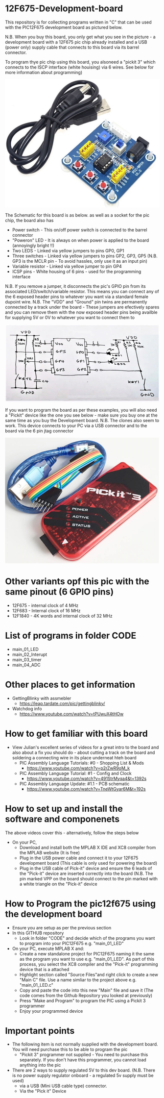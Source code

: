# 12F675-Development-board

This repository is for collecting programs written in "C" that can be used with the PIC12F675 development board as pictured below.

N.B. When you buy this board, you only get what you see in the picture - a development board with a 12F675 pic chip already installed and a USB (power only) supply cable that connects to this board via its barrel connector. 

To program thye pic chip using this board, you alsoneed a "pickit 3" which connects to the ISCP interface (white houising) via 6 wires. See below for more information about programming) 

<img src="images/12f675 board.jpg" alt="Dev board"/>


The Schematic for this board is as below. as well as a socket for the pic chip, the board also has
 - Power switch      - This on/off power switch is connected to the barrel connector 
 - "Poweron" LED     - It is always on when power is applied to the board (annoyingly bright !!)
 - Two LEDS          - Linked via yellow jumpers to pins GP0, GP1
 - Three switches    - Linked via yellow jumpers to pins GP2, GP3, GP5 (N.B. GP3 is the MCLR pin - To avoid hassles, only use it as an input pin)
 - Variable resistor - Linked via yellow jumper  to pin  GP4  
 - ICSP pins         - White housing of 6 pins - used for the programming interface

N.B. If you remove a jumper, it disconnects the pic's GPIO pin from its associated LED/switch/variable resistor. This means you can connect any of the 6 exposed header pins to whatever you want via a standard female dupoint wire. 
N.B. The "VDD" and "Ground" pin twins are permanently connected by a track under the board - These jumpers are efectively spares and you can remove them with the now exposed header pins being availble for supplying 5V or 0V to whatever you want to connect them to

<img src="images/12f675 schematic.jpg" alt="Schematic"/>


If you want to program the board as per these examples, you will also need a "Pickit" device like the one you see below - make sure you buy one at the same time as you buy the Development board. N.B. The clones also seem to work. This device connects to your PC via a USB connector and to the board via the 6 pin jtag connector

<img src="images/pickit3.jpg" alt="Pickit 3"/>

# Other variants opf this pic with the same pinout (6 GPIO pins)
- 12F675  - internal clock of  4 MHz
- 12F683  - Internal clock of 16 MHz
- 12F1840 - 4K words and internal clock of 32 MHz


# List of programs in folder CODE
 - main_01_LED  
 - main_02_Interupt 	 
 - main_03_timer 	 	 
 - main_04_ADC 

# Other places to get information
 - GettingBlinky with assmebler
   - https://leap.tardate.com/pic/gettingblinky/
 - Watchdog info   
   - https://www.youtube.com/watch?v=tPUwuX4tHOw 


# How to get familiar with this board
- View Julian's excellent series of videos for a great intro to the board and also about a fix you should do - about cutting a track on the board and soldering a connecting wire in its place underneat hteh board
  - PIC Assembly Language Tutorials: #0 - Shopping List & Mods
    - https://www.youtube.com/watch?v=p2rZwR9oM_k
  - PIC Assembly Language Tutorial: #1 - Config and Clock
    - https://www.youtube.com/watch?v=491StrMyqa4&t=1392s
  - PIC Assembly Language Update: #1.1 - PCB schematic
    - https://www.youtube.com/watch?v=TneWtGyar6M&t=192s

# How to set up and install the software and componenets
The above videos cover this - alternatively, follow the steps below
- On your PC, 
  - Download and install both the MPLAB X IDE and XC8 compiler from the MPLAB website (It is free) 
  - Plug in the USB power cable and connect it to your 12F675 development board (This cable is only used for powering the board) 
  - Plug in the USB cable of Pick-it" device and ensure the 6 leads of the "Pick-it" device are inserted correctly into the board (N.B. The pin marked VPP on the board should connect to the pin marked with a white triangle on the "Pick-it" device  

# How to Program the pic12f675 using the development board
- Ensure you are setup as per the previous section
- In this GITHUB repository
  - Look in folder "CODE" and decide which of the programs you want to program into your PIC12F675 e.g. "main_01_LED"
- On your PC, execute MPLAB X and:
  - Create a new standalone project for PIC12F675 naming it the same as the program you want to use e.g. "main_01_LED". As part of this process, you select the XC8 compiler and the "Pick-it" programming device that is a attached 
  - Highlight section called "Source Files"and right click to create a new "Main C" file. Use a name simliar to the project above e.g. "main_01_LED.c"  
  - Copy and paste the code into this new "Main" file and save it (The code comes from the Github Repository you looked at previously)
  - Press "Make and Program" to program the PIC using a Pickit 3 programmer
  - Enjoy your programmed device



# Important points
- The following item is not normally supplied with the development board. You will need purchase this to be able to program the pic
  - "Pickit 3" programmer not supplied - You need to purchase this separately. If you don't have this programmer, you cannot load anything into the pic 
 - There are 2 ways to supply regulated 5V to this dev board. (N.B. There is no power supply regulator onboard - a regulated 5v supply must be used)
   - via a USB (Mini USB cable type) connector. 
   - Via the "Pick it" Device 



